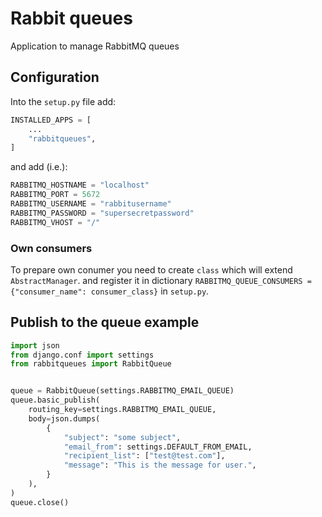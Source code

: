 # Rabbit queues

Application to manage RabbitMQ queues

## Configuration

Into the `setup.py` file add:

```python
INSTALLED_APPS = [
    ...
    "rabbitqueues",
]
```

and add (i.e.):

```python
RABBITMQ_HOSTNAME = "localhost"
RABBITMQ_PORT = 5672
RABBITMQ_USERNAME = "rabbitusername"
RABBITMQ_PASSWORD = "supersecretpassword"
RABBITMQ_VHOST = "/"
```

### Own consumers

To prepare own conumer you need to create `class` which will extend `AbstractManager`. and register it in
dictionary `RABBITMQ_QUEUE_CONSUMERS = {"consumer_name": consumer_class}` in `setup.py`.

## Publish to the queue example

```python
import json
from django.conf import settings
from rabbitqueues import RabbitQueue


queue = RabbitQueue(settings.RABBITMQ_EMAIL_QUEUE)
queue.basic_publish(
    routing_key=settings.RABBITMQ_EMAIL_QUEUE,
    body=json.dumps(
        {
            "subject": "some subject",
            "email_from": settings.DEFAULT_FROM_EMAIL,
            "recipient_list": ["test@test.com"],
            "message": "This is the message for user.",
        }
    ),
)
queue.close()
```


